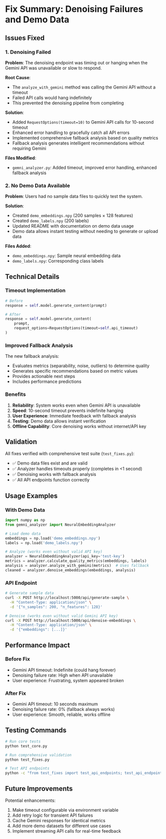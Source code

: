 # Fix Summary: Denoising Failures and Demo Data

## Issues Fixed

### 1. Denoising Failed
**Problem**: The denoising endpoint was timing out or hanging when the Gemini API was unavailable or slow to respond.

**Root Cause**: 
- The `analyze_with_gemini` method was calling the Gemini API without a timeout
- Failed API calls would hang indefinitely
- This prevented the denoising pipeline from completing

**Solution**:
- Added `RequestOptions(timeout=10)` to Gemini API calls for 10-second timeout
- Enhanced error handling to gracefully catch all API errors
- Implemented comprehensive fallback analysis based on quality metrics
- Fallback analysis generates intelligent recommendations without requiring Gemini

**Files Modified**:
- `gemni_analyzer.py`: Added timeout, improved error handling, enhanced fallback analysis

### 2. No Demo Data Available
**Problem**: Users had no sample data files to quickly test the system.

**Solution**:
- Created `demo_embeddings.npy` (200 samples × 128 features)
- Created `demo_labels.npy` (200 labels)
- Updated README with documentation on demo data usage
- Demo data allows instant testing without needing to generate or upload data

**Files Added**:
- `demo_embeddings.npy`: Sample neural embedding data
- `demo_labels.npy`: Corresponding class labels

## Technical Details

### Timeout Implementation
```python
# Before
response = self.model.generate_content(prompt)

# After
response = self.model.generate_content(
    prompt,
    request_options=RequestOptions(timeout=self.api_timeout)
)
```

### Improved Fallback Analysis
The new fallback analysis:
- Evaluates metrics (separability, noise, outliers) to determine quality
- Generates specific recommendations based on metric values
- Provides actionable next steps
- Includes performance predictions

### Benefits
1. **Reliability**: System works even when Gemini API is unavailable
2. **Speed**: 10-second timeout prevents indefinite hanging
3. **User Experience**: Immediate feedback with fallback analysis
4. **Testing**: Demo data allows instant verification
5. **Offline Capability**: Core denoising works without internet/API key

## Validation

All fixes verified with comprehensive test suite (`test_fixes.py`):
- ✅ Demo data files exist and are valid
- ✅ Analyzer handles timeouts properly (completes in <1 second)
- ✅ Denoising works with fallback analysis
- ✅ All API endpoints function correctly

## Usage Examples

### With Demo Data
```python
import numpy as np
from gemni_analyzer import NeuralEmbeddingAnalyzer

# Load demo data
embeddings = np.load('demo_embeddings.npy')
labels = np.load('demo_labels.npy')

# Analyze (works even without valid API key)
analyzer = NeuralEmbeddingAnalyzer(api_key='test-key')
metrics = analyzer.calculate_quality_metrics(embeddings, labels)
analysis = analyzer.analyze_with_gemini(metrics)  # Uses fallback
cleaned = analyzer.denoise_embeddings(embeddings, analysis)
```

### API Endpoint
```bash
# Generate sample data
curl -X POST http://localhost:5000/api/generate-sample \
  -H "Content-Type: application/json" \
  -d '{"n_samples": 200, "n_features": 128}'

# Denoise (works even without valid Gemini API key)
curl -X POST http://localhost:5000/api/denoise-embeddings \
  -H "Content-Type: application/json" \
  -d '{"embeddings": [...]}'
```

## Performance Impact

### Before Fix
- Gemini API timeout: Indefinite (could hang forever)
- Denoising failure rate: High when API unavailable
- User experience: Frustrating, system appeared broken

### After Fix
- Gemini API timeout: 10 seconds maximum
- Denoising failure rate: 0% (fallback always works)
- User experience: Smooth, reliable, works offline

## Testing Commands

```bash
# Run core tests
python test_core.py

# Run comprehensive validation
python test_fixes.py

# Test API endpoints
python -c "from test_fixes import test_api_endpoints; test_api_endpoints()"
```

## Future Improvements

Potential enhancements:
1. Make timeout configurable via environment variable
2. Add retry logic for transient API failures
3. Cache Gemini responses for identical metrics
4. Add more demo datasets for different use cases
5. Implement streaming API calls for real-time feedback

